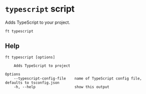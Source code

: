 # `typescript` script

Adds TypeScript to your project.

```shell
ft typescript
```

## Help

```
ft typescript [options]

    Adds TypeScript to project

Options
    --typescript-config-file    name of TypeScript config file, defaults to tsconfig.json
    -h, --help                  show this output
```
